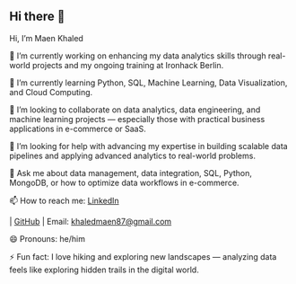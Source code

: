 ## Hi there 👋
Hi, I’m Maen Khaled

🔭 I’m currently working on enhancing my data analytics skills through real-world projects and my ongoing training at Ironhack Berlin.

🌱 I’m currently learning Python, SQL, Machine Learning, Data Visualization, and Cloud Computing.

👯 I’m looking to collaborate on data analytics, data engineering, and machine learning projects — especially those with practical business applications in e-commerce or SaaS.

🤔 I’m looking for help with advancing my expertise in building scalable data pipelines and applying advanced analytics to real-world problems.

💬 Ask me about data management, data integration, SQL, Python, MongoDB, or how to optimize data workflows in e-commerce.

📫 How to reach me: [LinkedIn](https://www.linkedin.com/in/maen-khaled-9b71941a5)

 | [GitHub](https://github.com/MaenKhaled)
 | Email: khaledmaen87@gmail.com

😄 Pronouns: he/him

⚡ Fun fact: I love hiking and exploring new landscapes — analyzing data feels like exploring hidden trails in the digital world.
<!--
**MaenKhaled/maenkhaled** is a ✨ _special_ ✨ repository because its `README.md` (this file) appears on your GitHub profile.

Here are some ideas to get you started:

- 🔭 I’m currently working on ...
- 🌱 I’m currently learning ...
- 👯 I’m looking to collaborate on ...
- 🤔 I’m looking for help with ...
- 💬 Ask me about ...
- 📫 How to reach me: ...
- 😄 Pronouns: ...
- ⚡ Fun fact: ...
-->

